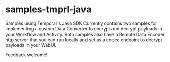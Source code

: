 # samples-tmprl-java
Samples using Temporal's Java SDK
Currently contains two samples for implementing a custom Data Converter to encrypt and decrypt payloads in your Workflow and Activity. 
Both samples also have a Remote Data Encoder http server that you can run locally and set as a codec endpoint to decrypt payloads in your WebUI.

Feedback welcome!
